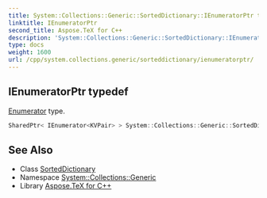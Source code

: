 ```yaml
---
title: System::Collections::Generic::SortedDictionary::IEnumeratorPtr typedef
linktitle: IEnumeratorPtr
second_title: Aspose.TeX for C++
description: 'System::Collections::Generic::SortedDictionary::IEnumeratorPtr typedef. Enumerator type in C++.'
type: docs
weight: 1600
url: /cpp/system.collections.generic/sorteddictionary/ienumeratorptr/
---
```

## IEnumeratorPtr typedef


[Enumerator](../enumerator/) type.

```cpp
SharedPtr< IEnumerator<KVPair> > System::Collections::Generic::SortedDictionary< TKey, TValue >::IEnumeratorPtr
```

## See Also

* Class [SortedDictionary](../)
* Namespace [System::Collections::Generic](../../)
* Library [Aspose.TeX for C++](../../../)
